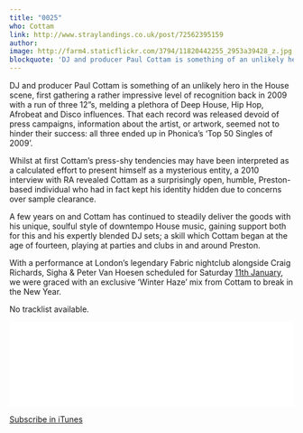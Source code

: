 ```yaml
---
title: "0025"
who: Cottam
link: http://www.straylandings.co.uk/post/72562395159
author:
image: http://farm4.staticflickr.com/3794/11820442255_2953a39428_z.jpg
blockquote: 'DJ and producer Paul Cottam is something of an unlikely hero in the House scene, first gathering a rather impressive level of recognition back in 2009 with a run of three 12”s, melding a plethora of Deep House, Hip Hop, Afrobeat and Disco influences. That each record was released devoid of press campaigns, information about the artist, or artwork, seemed not to hinder their success: all three ended up in Phonica’s ‘Top 50 Singles of 2009'
---
```


DJ and producer Paul Cottam is something of an unlikely hero in the House scene, first gathering a rather impressive level of recognition back in 2009 with a run of three 12”s, melding a plethora of Deep House, Hip Hop, Afrobeat and Disco influences. That each record was released devoid of press campaigns, information about the artist, or artwork, seemed not to hinder their success: all three ended up in Phonica’s ‘Top 50 Singles of 2009’.

Whilst at first Cottam’s press-shy tendencies may have been interpreted as a calculated effort to present himself as a mysterious entity, a 2010 interview with RA revealed Cottam as a surprisingly open, humble, Preston-based individual who had in fact kept his identity hidden due to concerns over sample clearance.

A few years on and Cottam has continued to steadily deliver the goods with his unique, soulful style of downtempo House music, gaining support both for this and his expertly blended DJ sets; a skill which Cottam began at the age of fourteen, playing at parties and clubs in and around Preston.

With a performance at London’s legendary Fabric nightclub alongside Craig Richards, Sigha & Peter Van Hoesen scheduled for Saturday [11th January](http://www.fabriclondon.com/club/listing/859), we were graced with an exclusive ‘Winter Haze’ mix from Cottam to break in the New Year.

No tracklist available.

<iframe frameborder="0" height="150" src="//www.mixcloud.com/widget/iframe/?feed=http%3A%2F%2Fwww.mixcloud.com%2Fstraylandings%2F0025-cottam%2F&amp;mini=&amp;stylecolor=&amp;hide_artwork=&amp;embed_type=widget_standard&amp;embed_uuid=05372d5e-baa1-45a6-8f46-3ba3647e4a81&amp;hide_tracklist=&amp;hide_cover=1&amp;autoplay=" width="100%"></iframe>

[Subscribe in iTunes](https://itunes.apple.com/gb/podcast/stray-landings-mix-series/id556425050?mt=2)